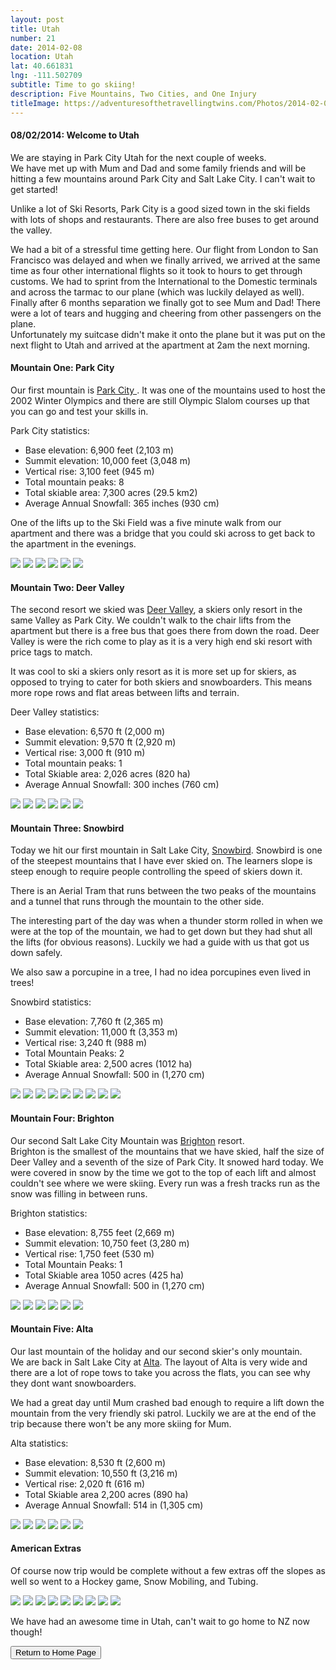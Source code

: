 ```yaml
---
layout: post
title: Utah
number: 21
date: 2014-02-08
location: Utah
lat: 40.661831
lng: -111.502709
subtitle: Time to go skiing!
description: Five Mountains, Two Cities, and One Injury
titleImage: https://adventuresofthetravellingtwins.com/Photos/2014-02-08-Utah/cover-min.JPG
---
```


<h4>08/02/2014: Welcome to Utah</h4>

We are staying in Park City Utah for the next couple of weeks. <br>
We have met up with Mum and Dad and some family friends and will be hitting a few mountains around Park City and Salt Lake City. I can't wait to get started!

Unlike a lot of Ski Resorts, Park City is a good sized town in the ski fields with lots of shops and restaurants. There are also free buses to get around the valley.

We had a bit of a stressful time getting here. Our flight from London to San Francisco was delayed and when we finally arrived, we arrived at the same time as four other international flights so it took to hours to get through customs. We had to sprint from the International to the Domestic terminals and across the tarmac to our plane (which was luckily delayed as well). <br>
Finally after 6 months separation we finally got to see Mum and Dad! There were a lot of tears and hugging and cheering from other passengers on the plane. <br>
Unfortunately my suitcase didn't make it onto the plane but it was put on the next flight to Utah and arrived at the apartment at 2am the next morning. 

<h4>Mountain One: Park City</h4>

Our first mountain is <a target="_blank" href="https://www.parkcitymountain.com/">Park City </a>. 
It was one of the mountains used to host the 2002 Winter Olympics and there are still Olympic Slalom courses up that you can go and test your skills in.

Park City statistics:
* Base elevation: 6,900 feet (2,103 m)
* Summit elevation: 10,000 feet (3,048 m)
* Vertical rise: 3,100 feet (945 m)
* Total mountain peaks: 8
* Total skiable area: 7,300 acres (29.5 km2)
* Average Annual Snowfall: 365 inches (930 cm)

One of the lifts up to the Ski Field was a five minute walk from our apartment and there was a bridge that you could ski across to get back to the apartment in the evenings. 

<img src="https://adventuresofthetravellingtwins.com/Photos/2014-02-08-Utah/park1-min.jpg" class="image1">
<img src="https://adventuresofthetravellingtwins.com/Photos/2014-02-08-Utah/park2-min.jpg" class="image1">
<img src="https://adventuresofthetravellingtwins.com/Photos/2014-02-08-Utah/park3-min.jpg" class="image1">
<img src="https://adventuresofthetravellingtwins.com/Photos/2014-02-08-Utah/park4-min.jpg" class="image1">
<img src="https://adventuresofthetravellingtwins.com/Photos/2014-02-08-Utah/park5-min.jpg" class="image1">
<img src="https://adventuresofthetravellingtwins.com/Photos/2014-02-08-Utah/park6-min.jpg" class="image1">

<h4>Mountain Two: Deer Valley</h4>

The second resort we skied was <a target="_blank" href="http://www.deervalley.com/">Deer Valley</a>, a skiers only resort in the same Valley as Park City. 
We couldn't walk to the chair lifts from the apartment but there is a free bus that goes there from down the road. 
Deer Valley is were the rich come to play as it is a very high end ski resort with price tags to match. 

It was cool to ski a skiers only resort as it is more set up for skiers, as opposed to trying to cater for both skiers and snowboarders. This means more rope rows and flat areas between lifts and terrain.

Deer Valley statistics:
* Base elevation:	6,570 ft (2,000 m)
* Summit elevation:	9,570 ft (2,920 m)
* Vertical rise:	3,000 ft (910 m)
* Total mountain peaks: 1
* Total Skiable area:	2,026 acres (820 ha)
* Average Annual Snowfall: 300 inches (760 cm)

<img src="https://adventuresofthetravellingtwins.com/Photos/2014-02-08-Utah/deer1-min.jpg" class="image1">
<img src="https://adventuresofthetravellingtwins.com/Photos/2014-02-08-Utah/deer2-min.jpg" class="image1">
<img src="https://adventuresofthetravellingtwins.com/Photos/2014-02-08-Utah/deer3-min.jpg" class="image1">
<img src="https://adventuresofthetravellingtwins.com/Photos/2014-02-08-Utah/deer4-min.jpg" class="image1">
<img src="https://adventuresofthetravellingtwins.com/Photos/2014-02-08-Utah/deer5-min.jpg" class="image1">
<img src="https://adventuresofthetravellingtwins.com/Photos/2014-02-08-Utah/deer6-min.jpg" class="image1">

<h4>Mountain Three: Snowbird</h4>

Today we hit our first mountain in Salt Lake City, <a target="_blank" href="https://www.snowbird.com/">Snowbird</a>. 
Snowbird is one of the steepest mountains that I have ever skied on. The learners slope is steep enough to require people controlling the speed of skiers down it. 

There is an Aerial Tram that runs between the two peaks of the mountains and a tunnel that runs through the mountain to the other side.

The interesting part of the day was when a thunder storm rolled in when we were at the top of the mountain, we had to get down but they had shut all the lifts (for obvious reasons). Luckily we had a guide with us that got us down safely. 

We also saw a porcupine in a tree, I had no idea porcupines even lived in trees!

Snowbird statistics:
* Base elevation:	7,760 ft (2,365 m)
* Summit elevation:	11,000 ft (3,353 m)
* Vertical rise: 3,240 ft (988 m)
* Total Mountain Peaks: 2
* Total Skiable area:	2,500 acres (1012 ha)
* Average Annual Snowfall:	500 in (1,270 cm)

<img src="https://adventuresofthetravellingtwins.com/Photos/2014-02-08-Utah/snowbird1-min.jpg" class="image1">
<img src="https://adventuresofthetravellingtwins.com/Photos/2014-02-08-Utah/snowbird2-min.jpg" class="image1">
<img src="https://adventuresofthetravellingtwins.com/Photos/2014-02-08-Utah/snowbird3-min.jpg" class="image1">
<img src="https://adventuresofthetravellingtwins.com/Photos/2014-02-08-Utah/snowbird4-min.jpg" class="image1">
<img src="https://adventuresofthetravellingtwins.com/Photos/2014-02-08-Utah/snowbird5-min.jpg" class="image1">
<img src="https://adventuresofthetravellingtwins.com/Photos/2014-02-08-Utah/snowbird6-min.jpg" class="image1">
<img src="https://adventuresofthetravellingtwins.com/Photos/2014-02-08-Utah/snowbird7-min.jpg" class="image1">
<img src="https://adventuresofthetravellingtwins.com/Photos/2014-02-08-Utah/snowbird8-min.jpg" class="image1">
<img src="https://adventuresofthetravellingtwins.com/Photos/2014-02-08-Utah/snowbird9-min.jpg" class="image1">

<h4>Mountain Four: Brighton</h4>

Our second Salt Lake City Mountain was <a target="_blank" href="http://www.brightonresort.com/">Brighton</a> resort. <br>
Brighton is the smallest of the mountains that we have skied, half the size of Deer Valley and a seventh of the size of Park City. 
It snowed hard today. We were covered in snow by the time we got to the top of each lift and almost couldn't see where we were skiing.
Every run was a fresh tracks run as the snow was filling in between runs. 

Brighton statistics:
* Base elevation:	8,755 feet (2,669 m)
* Summit elevation:	10,750 feet (3,280 m)
* Vertical rise: 1,750 feet (530 m)
* Total Mountain Peaks: 1
* Total Skiable area	1050 acres (425 ha)
* Average Annual Snowfall:	500 in (1,270 cm)

<img src="https://adventuresofthetravellingtwins.com/Photos/2014-02-08-Utah/brighton1-min.jpg" class="image1">
<img src="https://adventuresofthetravellingtwins.com/Photos/2014-02-08-Utah/brighton2-min.jpg" class="image1">
<img src="https://adventuresofthetravellingtwins.com/Photos/2014-02-08-Utah/brighton3-min.jpg" class="image1">
<img src="https://adventuresofthetravellingtwins.com/Photos/2014-02-08-Utah/brighton4-min.jpg" class="image1">
<img src="https://adventuresofthetravellingtwins.com/Photos/2014-02-08-Utah/brighton5-min.jpg" class="image1">
<img src="https://adventuresofthetravellingtwins.com/Photos/2014-02-08-Utah/brighton6-min.jpg" class="image1">

<h4>Mountain Five: Alta</h4>

Our last mountain of the holiday and our second skier's only mountain. <br>
We are back in Salt Lake City at <a target="_blank" href="https://www.alta.com/">Alta</a>. The layout of Alta is very wide and there are a lot of rope tows to take you across the flats, you can see why they dont want snowboarders.

We had a great day until Mum crashed bad enough to require a lift down the mountain from the very friendly ski patrol.
Luckily we are at the end of the trip because there won't be any more skiing for Mum.

Alta statistics:
* Base elevation:	  8,530 ft (2,600 m)
* Summit elevation:	10,550 ft (3,216 m)
* Vertical rise:	  2,020 ft (616 m)
* Total Skiable area	2,200 acres (890 ha)
* Average Annual Snowfall: 514 in (1,305 cm)

<img src="https://adventuresofthetravellingtwins.com/Photos/2014-02-08-Utah/alta1-min.jpg" class="image1">
<img src="https://adventuresofthetravellingtwins.com/Photos/2014-02-08-Utah/alta2-min.jpg" class="image1">
<img src="https://adventuresofthetravellingtwins.com/Photos/2014-02-08-Utah/alta3-min.jpg" class="image1">
<img src="https://adventuresofthetravellingtwins.com/Photos/2014-02-08-Utah/alta4-min.jpg" class="image1">
<img src="https://adventuresofthetravellingtwins.com/Photos/2014-02-08-Utah/alta5-min.jpg" class="image1">
<img src="https://adventuresofthetravellingtwins.com/Photos/2014-02-08-Utah/park8-min.jpg" class="image1">

<h4>American Extras</h4>

Of course now trip would be complete without a few extras off the slopes as well so went to a Hockey game, Snow Mobiling, and Tubing.

<img src="https://adventuresofthetravellingtwins.com/Photos/2014-02-08-Utah/hockey1-min.jpg" class="image1">
<img src="https://adventuresofthetravellingtwins.com/Photos/2014-02-08-Utah/hockey2-min.jpg" class="image1">
<img src="https://adventuresofthetravellingtwins.com/Photos/2014-02-08-Utah/hockey3-min.jpg" class="image1">
<img src="https://adventuresofthetravellingtwins.com/Photos/2014-02-08-Utah/mobile1-min.jpg" class="image1">
<img src="https://adventuresofthetravellingtwins.com/Photos/2014-02-08-Utah/mobile2-min.jpg" class="image1">
<img src="https://adventuresofthetravellingtwins.com/Photos/2014-02-08-Utah/mobile3-min.jpg" class="image1">
<img src="https://adventuresofthetravellingtwins.com/Photos/2014-02-08-Utah/tube1-min.jpg" class="image1">
<img src="https://adventuresofthetravellingtwins.com/Photos/2014-02-08-Utah/tube2-min.jpg" class="image1">
<img src="https://adventuresofthetravellingtwins.com/Photos/2014-02-08-Utah/tube3-min.jpg" class="image1">

We have had an awesome time in Utah, can't wait to go home to NZ now though!

<input type="button" value="Return to Home Page" onclick="self.close()">
